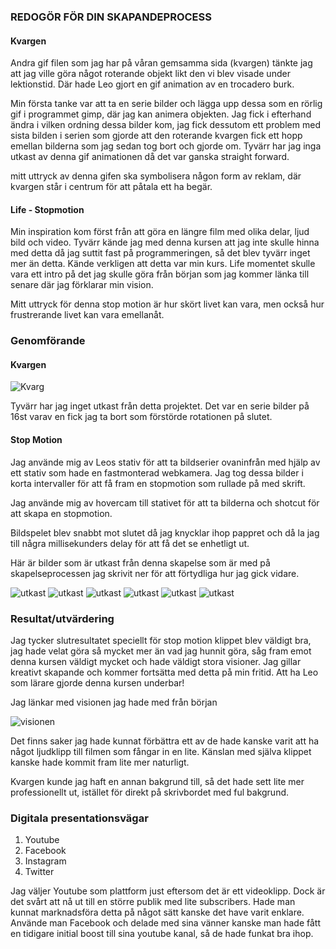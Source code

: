 ### REDOGÖR FÖR DIN SKAPANDEPROCESS

#### Kvargen

Andra gif filen som jag har på våran gemsamma sida (kvargen)
tänkte jag att jag ville göra något roterande objekt likt den vi blev 
visade under lektionstid. Där hade Leo gjort en gif animation av en trocadero burk.

Min första tanke var att ta en serie bilder och lägga upp dessa
som en rörlig gif i programmet gimp, där jag kan animera objekten. 
Jag fick i efterhand ändra i vilken ordning dessa bilder kom,
jag fick dessutom ett problem med sista bilden i serien
som gjorde att den roterande kvargen fick ett hopp emellan bilderna
som jag sedan tog bort och gjorde om. Tyvärr har jag inga utkast 
av denna gif animationen då det var ganska straight forward.

mitt uttryck av denna gifen ska symbolisera någon form av reklam, 
där kvargen står i centrum för att påtala ett ha begär.



#### Life - Stopmotion

Min inspiration kom först från att göra en längre film med
olika delar, ljud bild och video. Tyvärr kände jag med denna
kursen att jag inte skulle hinna med detta då jag suttit
fast på programmeringen, så det blev tyvärr inget
mer än detta. Kände verkligen att detta var min kurs. 
Life momentet skulle vara ett intro på det jag skulle göra från
början som jag kommer länka till senare där jag förklarar min vision.

Mitt uttryck för denna stop motion
är hur skört livet kan vara, men också hur frustrerande livet
kan vara emellanåt. 

### Genomförande

#### Kvargen

![Kvarg](kvarg.jpg)

Tyvärr har jag inget utkast från detta projektet.
Det var en serie bilder på 16st varav en fick jag ta bort
som förstörde rotationen på slutet. 

#### Stop Motion



Jag använde mig av Leos stativ för att ta bildserier
ovaninfrån med hjälp av ett stativ som hade en fastmonterad
webkamera. Jag tog dessa bilder i korta intervaller för
att få fram en stopmotion som rullade på med skrift. 

Jag använde mig av hovercam till stativet för att ta
bilderna och shotcut för att skapa en stopmotion.

Bildspelet blev snabbt mot slutet då jag knycklar ihop
pappret och då la jag till några millisekunders delay
för att få det se enhetligt ut.

Här är bilder som är utkast från denna skapelse
som är med på skapelseprocessen jag skrivit ner för
att förtydliga hur jag gick vidare.

![utkast](Img0033.jpg)
![utkast](Img0034.jpg)
![utkast](Img0035.jpg)
![utkast](Img0036.jpg)
![utkast](Img0037.jpg)
![utkast](Img0038.jpg)

### Resultat/utvärdering

Jag tycker slutresultatet speciellt för 
stop motion klippet blev väldigt bra, jag hade velat göra
så mycket mer än vad jag hunnit göra, såg fram emot denna
kursen väldigt mycket och hade väldigt stora visioner.
Jag gillar kreativt skapande och kommer fortsätta med
detta på min fritid. Att ha Leo som lärare gjorde denna kursen
underbar!

Jag länkar med visionen jag hade med från början

![visionen](planen.jpg)

Det finns saker jag hade kunnat förbättra
ett av de hade kanske varit att ha något ljudklipp
till filmen som fångar in en lite. Känslan med själva
klippet kanske hade kommit fram lite mer naturligt. 

Kvargen kunde jag haft en annan bakgrund till, så det hade
sett lite mer professionellt ut, istället för direkt på
skrivbordet med ful bakgrund.

### Digitala presentationsvägar

1. Youtube
2. Facebook
3. Instagram
4. Twitter

Jag väljer Youtube som plattform just eftersom det
är ett videoklipp. Dock är det svårt att
nå ut till en större publik med lite subscribers.
Hade man kunnat marknadsföra detta på något sätt kanske det
have varit enklare. Använde man Facebook och delade med
sina vänner kanske man hade fått en tidigare initial boost
till sina youtube kanal, så de hade funkat bra ihop. 


